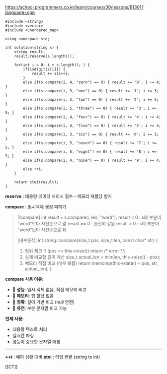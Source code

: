 https://school.programmers.co.kr/learn/courses/30/lessons/81301?language=cpp


```
#include <string>
#include <vector>
#include <unordered_map>

using namespace std;

int solution(string s) {
    string result;
    result.reserve(s.length());
    
    for(int i = 0; i < s.length(); ) {
        if(isdigit(s[i])) {
            result += s[i++];
        }
        else if(s.compare(i, 4, "zero") == 0) { result += '0'; i += 4; }
        else if(s.compare(i, 3, "one") == 0) { result += '1'; i += 3; }
        else if(s.compare(i, 3, "two") == 0) { result += '2'; i += 3; }
        else if(s.compare(i, 5, "three") == 0) { result += '3'; i += 5; }
        else if(s.compare(i, 4, "four") == 0) { result += '4'; i += 4; }
        else if(s.compare(i, 4, "five") == 0) { result += '5'; i += 4; }
        else if(s.compare(i, 3, "six") == 0) { result += '6'; i += 3; }
        else if(s.compare(i, 5, "seven") == 0) { result += '7'; i += 5; }
        else if(s.compare(i, 5, "eight") == 0) { result += '8'; i += 5; }
        else if(s.compare(i, 4, "nine") == 0) { result += '9'; i += 4; }
        else ++i;
    }
    
    return stoi(result);
}
```

**reserve** : 대용량 데이터 처리시 필수 - 메모리 재할당 방지

**compare** : 임시객체 생성 피하기
>[!compare]
>int result = s.compare(i, len, "word");
>  result < 0 : s의 부분이 "word"보다 사전순으로 앞
>  result == 0 : 완전히 같음 
>  result > 0 : s의 부분이 "word"보다 사전순으로 뒤
>  
>  
>  [내부동작]
>  int string::compare(size_t pos, size_t len, const char* str) {
>   1. 범위 체크 
>   if (pos >= this->size()) return /* error */; 
>   2. 실제 비교할 길이 계산 
>   size_t actual_len = min(len, this->size() - pos); 
>   3. 메모리 직접 비교 (매우 빠름) 
>   return memcmp(this->data() + pos, str, actual_len); 
>   }


**compare 사용 이유:**

- 🚀 **성능**: 임시 객체 없음, 직접 메모리 비교
- 💾 **메모리**: 힙 할당 없음
- 🎯 **정확**: 길이 기반 비교 (null 안전)
- 🔧 **유연**: 부분 문자열 비교 가능

**언제 사용:**

- 대용량 텍스트 처리
- 실시간 파싱
- 성능이 중요한 문자열 매칭
---

**++i** : 예외 상황 대비
**stoi** : 타입 변환 (string to int)


[[CT]]